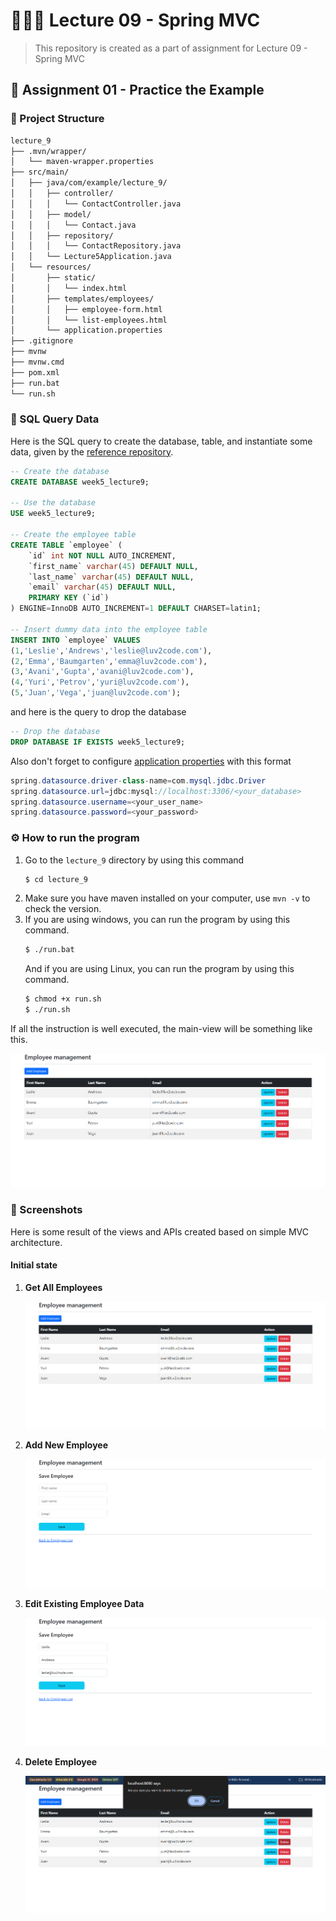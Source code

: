 # 👨🏻‍🏫 Lecture 09 - Spring MVC
> This repository is created as a part of assignment for Lecture 09 - Spring MVC

## 🔎 Assignment 01 - Practice the Example
### 🌳 Project Structure
```bash
lecture_9
├── .mvn/wrapper/
│   └── maven-wrapper.properties
├── src/main/
│   ├── java/com/example/lecture_9/
│   │   ├── controller/
│   │   │   └── ContactController.java
│   │   ├── model/
│   │   │   └── Contact.java
│   │   ├── repository/
│   │   │   └── ContactRepository.java
│   │   └── Lecture5Application.java
│   └── resources/
│       ├── static/
│       │   └── index.html
│       ├── templates/employees/
│       │   ├── employee-form.html
│       │   └── list-employees.html
│       └── application.properties
├── .gitignore
├── mvnw
├── mvnw.cmd
├── pom.xml
├── run.bat
└── run.sh
```

### 🧩 SQL Query Data
Here is the SQL query to create the database, table, and instantiate some data, given by the [reference repository](https://github.com/NguyenVanTrieu/spring-mvc).
```sql
-- Create the database
CREATE DATABASE week5_lecture9;

-- Use the database
USE week5_lecture9;

-- Create the employee table
CREATE TABLE `employee` (
    `id` int NOT NULL AUTO_INCREMENT,
    `first_name` varchar(45) DEFAULT NULL,
    `last_name` varchar(45) DEFAULT NULL,
    `email` varchar(45) DEFAULT NULL,
    PRIMARY KEY (`id`)
) ENGINE=InnoDB AUTO_INCREMENT=1 DEFAULT CHARSET=latin1;

-- Insert dummy data into the employee table
INSERT INTO `employee` VALUES
(1,'Leslie','Andrews','leslie@luv2code.com'),
(2,'Emma','Baumgarten','emma@luv2code.com'),
(3,'Avani','Gupta','avani@luv2code.com'),
(4,'Yuri','Petrov','yuri@luv2code.com'),
(5,'Juan','Vega','juan@luv2code.com');
```

and here is the query to drop the database
```sql
-- Drop the database
DROP DATABASE IF EXISTS week5_lecture9;
```

Also don't forget to configure [application properties](/Week%2005/Lecture%2009/Assignment%2001/lecture_9/src/main/resources/application.properties) with this format
```java
spring.datasource.driver-class-name=com.mysql.jdbc.Driver
spring.datasource.url=jdbc:mysql://localhost:3306/<your_database>
spring.datasource.username=<your_user_name>
spring.datasource.password=<your_password>
```

### ⚙️ How to run the program
1. Go to the `lecture_9` directory by using this command
    ```bash
    $ cd lecture_9
    ```
2. Make sure you have maven installed on your computer, use `mvn -v` to check the version.
3. If you are using windows, you can run the program by using this command.
    ```bash
    $ ./run.bat
    ```
    And if you are using Linux, you can run the program by using this command.
    ```bash
    $ chmod +x run.sh
    $ ./run.sh
    ```

If all the instruction is well executed, the main-view will be something like this.

![Screenshot](img/start.png)

### 📸 Screenshots
Here is some result of the views and APIs created based on simple MVC architecture. 
<br>
#### Initial state

1. **Get All Employees**

    ![Screenshot](img/api1.png)
2. **Add New Employee**

    ![Screenshot](img/api2.png)
3. **Edit Existing Employee Data**

    ![Screenshot](img/api3.png)
4. **Delete Employee**

    ![Screenshot](img/api4.png)